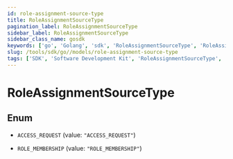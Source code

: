 ```yaml
---
id: role-assignment-source-type
title: RoleAssignmentSourceType
pagination_label: RoleAssignmentSourceType
sidebar_label: RoleAssignmentSourceType
sidebar_class_name: gosdk
keywords: ['go', 'Golang', 'sdk', 'RoleAssignmentSourceType', 'RoleAssignmentSourceType'] 
slug: /tools/sdk/go//models/role-assignment-source-type
tags: ['SDK', 'Software Development Kit', 'RoleAssignmentSourceType', 'RoleAssignmentSourceType']
---
```


# RoleAssignmentSourceType

## Enum


* `ACCESS_REQUEST` (value: `"ACCESS_REQUEST"`)

* `ROLE_MEMBERSHIP` (value: `"ROLE_MEMBERSHIP"`)


